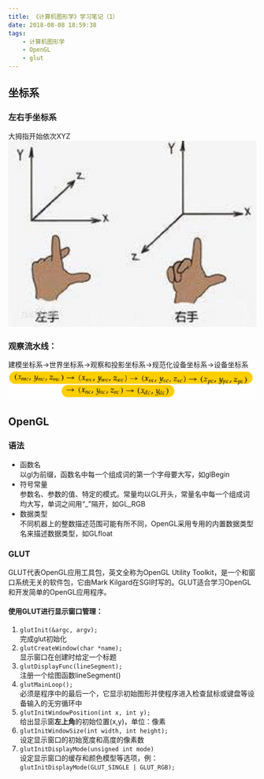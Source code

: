 ```yaml
---
title: 《计算机图形学》学习笔记（1）
date: 2018-08-08 18:59:38
tags:
    - 计算机图形学
    - OpenGL
    - glut
---
```


## 坐标系 
### 左右手坐标系
大拇指开始依次XYZ  
![left_right.jpg](/img/opengl_img/left_right.jpg)

<!-- more -->

### 观察流水线：
建模坐标系->世界坐标系->观察和投影坐标系->规范化设备坐标系->设备坐标系  
![coordinate_trans.png](/img/opengl_img/coordinate_trans.png)

## OpenGL

### 语法
* 函数名  
以gl为前缀，函数名中每一个组成词的第一个字母要大写，如glBegin  
* 符号常量  
参数名、参数的值、特定的模式。常量均以GL开头，常量名中每一个组成词均大写，单词之间用“_”隔开，如GL_RGB   
* 数据类型  
不同机器上的整数描述范围可能有所不同，OpenGL采用专用的内置数据类型名来描述数据类型，如GLfloat

### GLUT
GLUT代表OpenGL应用工具包，英文全称为OpenGL Utility Toolkit，是一个和窗口系统无关的软件包，它由Mark Kilgard在SGI时写的。GLUT适合学习OpenGL和开发简单的OpenGL应用程序。

#### 使用GLUT进行显示窗口管理：
1. `glutInit(&argc, argv);`  
完成glut初始化
2. `glutCreateWindow(char *name);`  
显示窗口在创建时给定一个标题
3. `glutDisplayFunc(lineSegment);`  
注册一个绘图函数lineSegment()
4. `glutMainLoop();`  
必须是程序中的最后一个，它显示初始图形并使程序进入检查鼠标或键盘等设备输入的无穷循环中
5. `glutInitWindowPosition(int x, int y);`  
给出显示窗**左上角**的初始位置(x,y)，单位：像素
6. `glutInitWindowSize(int width, int height);`  
设定显示窗口的初始宽度和高度的像素数
7. `glutInitDisplayMode(unsigned int mode)`  
设定显示窗口的缓存和颜色模型等选项，例：`glutInitDisplayMode(GLUT_SINGLE | GLUT_RGB);`